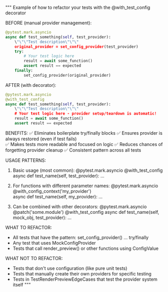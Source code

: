 """
Example of how to refactor your tests with the @with_test_config decorator

BEFORE (manual provider management):
```python
@pytest.mark.asyncio
async def test_something(self, test_provider):
    \"\"\"Test description\"\"\"
    original_provider = set_config_provider(test_provider)
    try:
        # Your test logic here
        result = await some_function()
        assert result == expected
    finally:
        set_config_provider(original_provider)
```

AFTER (with decorator):
```python
@pytest.mark.asyncio
@with_test_config
async def test_something(self, test_provider):
    \"\"\"Test description\"\"\"
    # Your test logic here - provider setup/teardown is automatic!
    result = await some_function()
    assert result == expected
```

BENEFITS:
✅ Eliminates boilerplate try/finally blocks
✅ Ensures provider is always restored (even if test fails)  
✅ Makes tests more readable and focused on logic
✅ Reduces chances of forgetting provider cleanup
✅ Consistent pattern across all tests

USAGE PATTERNS:

1. Basic usage (most common):
   @pytest.mark.asyncio
   @with_test_config
   async def test_name(self, test_provider): ...

2. For functions with different parameter names:
   @pytest.mark.asyncio
   @with_config_context('my_provider')  
   async def test_name(self, my_provider): ...

3. Can be combined with other decorators:
   @pytest.mark.asyncio
   @patch('some.module')
   @with_test_config
   async def test_name(self, mock_obj, test_provider): ...

WHAT TO REFACTOR:
- All tests that have the pattern: set_config_provider() ... try/finally
- Any test that uses MockConfigProvider
- Tests that call render_preview() or other functions using ConfigValue

WHAT NOT TO REFACTOR:
- Tests that don't use configuration (like pure unit tests)
- Tests that manually create their own providers for specific testing
- Tests in TestRenderPreviewEdgeCases that test the provider system itself
"""